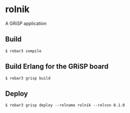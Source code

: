 rolnik
=====

A GRiSP application

Build
-----

    $ rebar3 compile

Build Erlang for the GRiSP board
-----

    $ rebar3 grisp build

Deploy
------

    $ rebar3 grisp deploy --relname rolnik --relvsn 0.1.0
